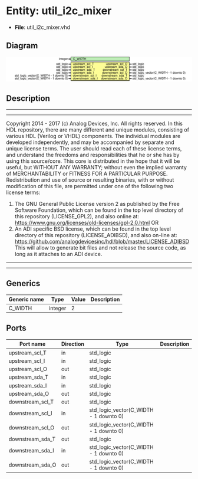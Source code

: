 # Entity: util_i2c_mixer

- **File**: util_i2c_mixer.vhd
## Diagram

![Diagram](util_i2c_mixer.svg "Diagram")
## Description

***************************************************************************
***************************************************************************
Copyright 2014 - 2017 (c) Analog Devices, Inc. All rights reserved.
In this HDL repository, there are many different and unique modules, consisting
of various HDL (Verilog or VHDL) components. The individual modules are
developed independently, and may be accompanied by separate and unique license
terms.
The user should read each of these license terms, and understand the
freedoms and responsibilities that he or she has by using this source/core.
This core is distributed in the hope that it will be useful, but WITHOUT ANY
WARRANTY; without even the implied warranty of MERCHANTABILITY or FITNESS FOR
A PARTICULAR PURPOSE.
Redistribution and use of source or resulting binaries, with or without modification
of this file, are permitted under one of the following two license terms:
  1. The GNU General Public License version 2 as published by the
     Free Software Foundation, which can be found in the top level directory
     of this repository (LICENSE_GPL2), and also online at:
     <https://www.gnu.org/licenses/old-licenses/gpl-2.0.html>
OR
  2. An ADI specific BSD license, which can be found in the top level directory
     of this repository (LICENSE_ADIBSD), and also on-line at:
     https://github.com/analogdevicesinc/hdl/blob/master/LICENSE_ADIBSD
     This will allow to generate bit files and not release the source code,
     as long as it attaches to an ADI device.
***************************************************************************
***************************************************************************
## Generics

| Generic name | Type    | Value | Description |
| ------------ | ------- | ----- | ----------- |
| C_WIDTH      | integer | 2     |             |
## Ports

| Port name        | Direction | Type                                   | Description |
| ---------------- | --------- | -------------------------------------- | ----------- |
| upstream_scl_T   | in        | std_logic                              |             |
| upstream_scl_I   | in        | std_logic                              |             |
| upstream_scl_O   | out       | std_logic                              |             |
| upstream_sda_T   | in        | std_logic                              |             |
| upstream_sda_I   | in        | std_logic                              |             |
| upstream_sda_O   | out       | std_logic                              |             |
| downstream_scl_T | out       | std_logic                              |             |
| downstream_scl_I | in        | std_logic_vector(C_WIDTH - 1 downto 0) |             |
| downstream_scl_O | out       | std_logic_vector(C_WIDTH - 1 downto 0) |             |
| downstream_sda_T | out       | std_logic                              |             |
| downstream_sda_I | in        | std_logic_vector(C_WIDTH - 1 downto 0) |             |
| downstream_sda_O | out       | std_logic_vector(C_WIDTH - 1 downto 0) |             |
